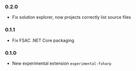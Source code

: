 ### 0.2.0

* Fix solution explorer, now projects correctly list source files

### 0.1.1

* Fix FSAC .NET Core packaging

### 0.1.0

* New experimental extension `experimental-fsharp`
